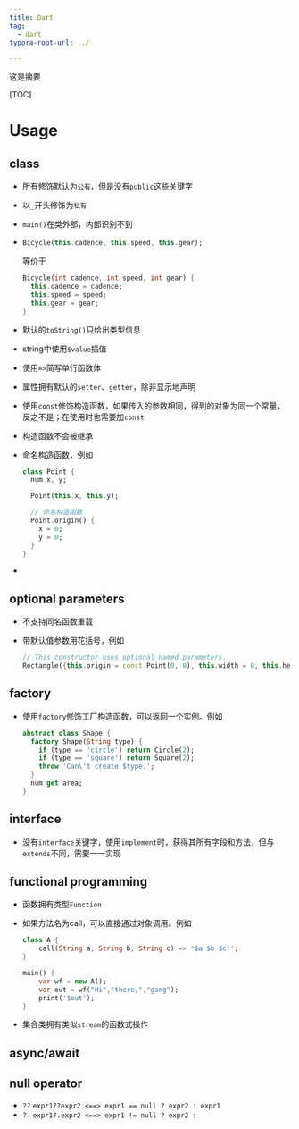 ```yaml
---
title: Dart
tag:
  - dart
typora-root-url: ../

---
```


这是摘要

<!--more-->

[TOC]

# Usage

## class

* 所有修饰默认为`公有`，但是没有`public`这些关键字

* 以`_`开头修饰为`私有`

* `main()`在类外部，内部识别不到

* ```dart
  Bicycle(this.cadence, this.speed, this.gear);
  ```

  等价于

  ```dart
  Bicycle(int cadence, int speed, int gear) {
    this.cadence = cadence;
    this.speed = speed;
    this.gear = gear;
  }
  ```

* 默认的`toString()`只给出类型信息

* string中使用`$value`插值

* 使用`=>`简写单行函数体

* 属性拥有默认的`setter`、`getter`，除非显示地声明

* 使用`const`修饰构造函数，如果传入的参数相同，得到的对象为同一个常量，反之不是；在使用时也需要加`const`

* 构造函数不会被继承

* 命名构造函数，例如

  ```dart
  class Point {
    num x, y;
  
    Point(this.x, this.y);
  
    // 命名构造函数
    Point.origin() {
      x = 0;
      y = 0;
    }
  }
  ```

* 

## optional parameters

* 不支持同名函数重载

* 带默认值参数用花括号，例如

  ```dart
  // This constructor uses optional named parameters.
  Rectangle({this.origin = const Point(0, 0), this.width = 0, this.height = 0});
  ```

## factory

* 使用`factory`修饰工厂构造函数，可以返回一个实例。例如

  ```dart
  abstract class Shape {
    factory Shape(String type) {
      if (type == 'circle') return Circle(2);
      if (type == 'square') return Square(2);
      throw 'Can\'t create $type.';
    }
    num get area;
  }
  ```

## interface

* 没有`interface`关键字，使用`implement`时，获得其所有字段和方法，但与`extends`不同，需要一一实现

## functional programming

* 函数拥有类型`Function`

* 如果方法名为call，可以直接通过对象调用。例如

  ```DART
  class A {
      call(String a, String b, String c) => '$a $b $c!';
  }
  
  main() {
      var wf = new A();
      var out = wf("Hi","there,","gang");
      print('$out');
  }
  ```

* 集合类拥有类似`stream`的函数式操作

## async/await

## null operator

* `??` `expr1??expr2 <==> expr1 == null ? expr2 : expr1`
* `?.` `expr1?.expr2 <==> expr1 != null ? expr2 : `

